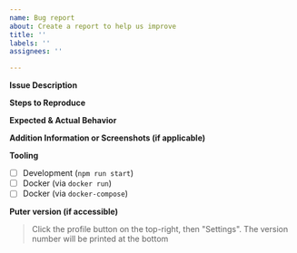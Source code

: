 ```yaml
---
name: Bug report
about: Create a report to help us improve
title: ''
labels: ''
assignees: ''

---
```


**Issue Description**

**Steps to Reproduce**

**Expected & Actual Behavior**

**Addition Information or Screenshots (if applicable)**

**Tooling**
- [ ] Development (`npm run start`)
- [ ] Docker (via `docker run`)
- [ ] Docker (via `docker-compose`)

**Puter version (if accessible)**
> Click the profile button on the top-right, then "Settings". The version number will be printed at the bottom
